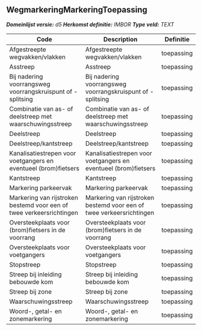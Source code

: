 ﻿## WegmarkeringMarkeringToepassing

*__Domeinlijst versie:__ d5*
*__Herkomst definitie:__ IMBOR*
*__Type veld:__ TEXT*

|__Code__ |__Description__ |__Definitie__	|
|	---	|	---	|   ---	| 
| Afgestreepte wegvakken/vlakken | Afgestreepte wegvakken/vlakken | toepassing |
| Asstreep | Asstreep | toepassing |
| Bij nadering voorrangsweg voorrangskruispunt of -splitsing | Bij nadering voorrangsweg voorrangskruispunt of -splitsing | toepassing |
| Combinatie van as- of deelstreep met waarschuwingsstreep | Combinatie van as- of deelstreep met waarschuwingsstreep | toepassing |
| Deelstreep | Deelstreep | toepassing |
| Deelstreep/kantstreep | Deelstreep/kantstreep | toepassing |
| Kanalisatiestrepen voor voetgangers en eventueel (brom)fietsers | Kanalisatiestrepen voor voetgangers en eventueel (brom)fietsers | toepassing |
| Kantstreep | Kantstreep | toepassing |
| Markering parkeervak | Markering parkeervak | toepassing |
| Markering van rijstroken bestemd voor een of twee verkeersrichtingen | Markering van rijstroken bestemd voor een of twee verkeersrichtingen | toepassing |
| Oversteekplaats voor (brom)fietsers in de voorrang | Oversteekplaats voor (brom)fietsers in de voorrang | toepassing |
| Oversteekplaats voor voetgangers | Oversteekplaats voor voetgangers | toepassing |
| Stopstreep | Stopstreep | toepassing |
| Streep bij inleiding bebouwde kom | Streep bij inleiding bebouwde kom | toepassing |
| Streep bij zone | Streep bij zone | toepassing |
| Waarschuwingsstreep | Waarschuwingsstreep | toepassing |
| Woord-, getal- en zonemarkering | Woord-, getal- en zonemarkering | toepassing |
